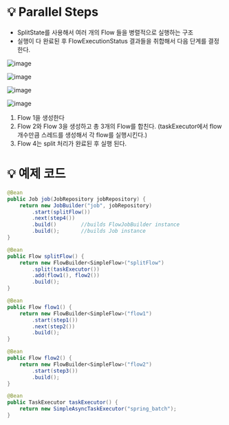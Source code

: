 # 💡 Parallel Steps

- SplitState를 사용해서 여러 개의 Flow 들을 병렬적으로 실행하는 구조
- 실행이 다 완료된 후 FlowExecutionStatus 결과들을 취합해서 다음 단계를 결정 한다.

![image](https://github.com/user-attachments/assets/0ed68235-dfd8-41d2-a821-0d55dead0acc)

![image](https://github.com/user-attachments/assets/7a8573b0-749f-4d3a-ac82-3b7c39aa4838)

![image](https://github.com/user-attachments/assets/661e8c11-a126-4cd2-afc0-2a32e90135a4)

![image](https://github.com/user-attachments/assets/eeee1615-8792-4ef5-99ce-852ce133250e)

1. Flow 1을 생성한다
2. Flow 2와 Flow 3을 생성하고 총 3개의 Flow를 합친다. (taskExecutor에서 flow 개수만큼 스레드를 생성해서 각 flow를 실행시킨다.)
3. Flow 4는 split 처리가 완료된 후 실행 된다.

# 💡 예제 코드

```java
@Bean
public Job job(JobRepository jobRepository) {
    return new JobBuilder("job", jobRepository)
        .start(splitFlow())
        .next(step4())
        .build()        //builds FlowJobBuilder instance
        .build();       //builds Job instance
}

@Bean
public Flow splitFlow() {
    return new FlowBuilder<SimpleFlow>("splitFlow")
        .split(taskExecutor())
        .add(flow1(), flow2())
        .build();
}

@Bean
public Flow flow1() {
    return new FlowBuilder<SimpleFlow>("flow1")
        .start(step1())
        .next(step2())
        .build();
}

@Bean
public Flow flow2() {
    return new FlowBuilder<SimpleFlow>("flow2")
        .start(step3())
        .build();
}

@Bean
public TaskExecutor taskExecutor() {
    return new SimpleAsyncTaskExecutor("spring_batch");
}
```
